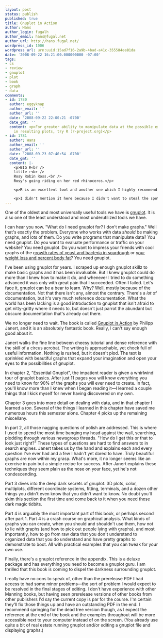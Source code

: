 ```yaml
---
layout: post
status: publish
published: true
title: Gnuplot in Action
author: Hans
author_login: fugalh
author_email: hans@fugal.net
author_url: http://hans.fugal.net/
wordpress_id: 1006
wordpress_url: urn:uuid:15ad7f16-2a9b-4bad-a41c-355584ee81da
date: '2008-09-22 16:21:00.000000000 -07:00'
tags:
- cs
- review
- gnuplot
- plot
- book
- graph
- data
comments:
- id: 1780
  author: eggyknap
  author_email: ''
  author_url: ''
  date: '2008-09-22 22:00:21 -0700'
  date_gmt: ''
  content: <p>For greater ability to manipulate data at the possible expense of prettiness
    in resulting plots, try R (r-project.org)</p>
- id: 1781
  author: Hans
  author_email: ''
  author_url: ''
  date: '2008-09-23 07:40:54 -0700'
  date_gmt: ''
  content: |-
    <p>BIG R<br />
    little r<br />
    Rosy Robin Ross.<br />
    Rosy's going riding on her red rhinoceros.</p>

    <p>R is an excellent tool and another one which I highly recommend. There is some overlap, but I see the tools as complements—R picks up where gnuplot leaves off. Whenever I need to make histograms or do statistical analysis (vs. graphical analysis) I reach for R.</p>

    <p>I didn't mention it here because I didn't want to steal the spotlight from gnuplot. Also because this is a book review about an awesome gnuplot book and I have yet to come across an awesome R book (though there are a few candidates I haven't got my hands on yet).</p>
---
```

<p>One of the oldest and most universally useful tools we have is <a href="http://www.gnuplot.info/">gnuplot</a>. It is also one of the least understood and most             underutilized tools we have. </p>

<p>I can hear you now. "What do I need gnuplot for? I don't make graphs." Well      that's exactly the problem. Everyone who works with data <em>should</em> be making     graphs, and lots of them. Do you write programs that manipulate data? You need  gnuplot. Do you want to evaluate performance or traffic on your website? You    need gnuplot. Do you want to impress your friends with cool graphs of the       <a href="http://hans.fugal.net/blog/2006/07/03/sourdough-critter-growth-rates">growth rates of yeast and bacteria in sourdough</a> or <a href="http://hans.fugal.net/images/mg.svg">your weight loss and percent     body fat</a>? You need gnuplot.</p>

<p>I've been using gnuplot for years. I scraped up enough gnuplot skillz to make    basic graphs and it has been invaluable. But I knew gnuplot could do more than  I knew how to make it do, and whenever I tried to do something advanced it was  only with great pain that I succeeded. Often I failed. Let's face it, gnuplot   can be a bear to learn. Why? Well, mostly because of the documentation. Not     that there isn't any, almost the contrary. There's a <em>lot</em> of documentation,    but it's very much reference documentation. What the world has been lacking is  a good introduction to gnuplot that isn't afraid to get nitty-gritty where it   needs to, but doesn't just parrot the abundant but obscure documentation        that's already out there.</p>

<p>We no longer need to wait. The book is called <a href="http://www.manning.com/janert/">Gnuplot in Action</a> by Philipp Janert, and it is an absolutely fantastic       book. Really, I can't say enough good about it.</p>

<p>Janert walks the fine line between cheesy tutorial and dense reference with the  skill of a circus acrobat. The writing is approachable, yet chock full of       useful information. Nothing is rushed, but it doesn't plod. The text is         sprinkled with beautiful graphs that expand your imagination and open your      eyes to the possibilities of gnuplot.</p>

<p>In chapter 2, "Essential Gnuplot", the impatient reader is given a whirlwind     tour of gnuplot basics. After just 11 pages you will know everything you need   to know for 90% of the graphs you will ever need to create. In fact, you'll     know more than I knew when I began reading it—I learned a couple things that I kick myself for never having discovered on my own. </p>

<p>Chapter 3 goes into more detail on dealing with data, and in that chapter I      learned a <em>ton</em>. Several of the things I learned in this chapter have saved me  numerous hours this semester alone. Chapter 4 picks up the remaining            miscellany.</p>

<p>In part 2, all those nagging questions of polish are addressed. This is where I  used to spend the most time banging my head against the wall, searching,        plodding through various newsgroup threads. "How do I get this or that to look  just right?" These types of questions are hard to find answers to in search     engines. Janert takes us by the hand and explains each and every question I've  ever had and a few I hadn't yet dared to have. Truly beautiful graphs are now   within my grasp. What's more, it no longer seems like an exercise in pain but   a simple recipe for success. After Janert explains these techniques they seem   plain as the nose on your face, yet he's not condescending.</p>

<p>Part 3 dives into the deep dark secrets of gnuplot. 3D plots, color,             multiplots, different coordinate systems, fitting, terminals, and a dozen       other things you didn't even know that you didn't want to know. No doubt        you'll skim this section the first time and come back to it when you need       those dark magic tidbits.</p>

<p>Part 4 is arguably the most important part of this book, or perhaps second       after part 1. Part 4 is a crash course on graphical analysis. What kinds of     graphs you can create, when you should and shouldn't use them, how not to lie   with graphs (and how to pick out people lying with graphs), and most            importantly, how to go from raw data that you don't understand to organized     data that you do understand and have pretty graphs to demonstrate to boot. All
 with practical examples that you can tweak for your own use.</p>

<p>Finally, there's a gnuplot reference in the appendix. This is a deluxe package   and has everything you need to become a gnuplot guru. I am thrilled that this   book is coming to dispel the darkness surrounding gnuplot.</p>

<p>I really have no cons to speak of, other than the prerelease PDF I had access    to had some minor problems—the sort of problem I would expect to be resolved    in the final stages of editing. I don't have experience with other Manning      books, but having seen prerelease versions of other books from other            publishers I'd say the current copy is par for the course. I'm certain they'll
 fix those things up and have an outstanding PDF in the end. I recommend         springing for the dead tree version though, as I expect the reference at the    end of the book and the examples throughout will be more accessible next to     your computer instead of on the screen. (You already use quite a bit of real    estate running gnuplot and/or editing a gnuplot file and displaying graphs.)</p>
